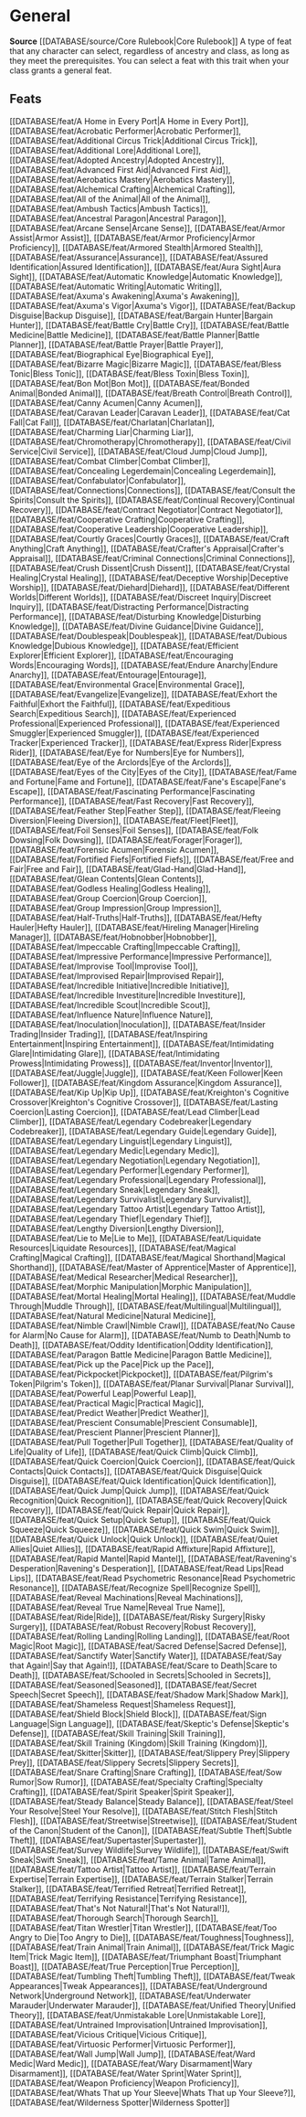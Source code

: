 ﻿---
id: '78'
name: General
rarity: Common
source: '[[DATABASE/source/Core Rulebook|Core Rulebook]]'
trait:
- General
type: Trait

---
# General

**Source** [[DATABASE/source/Core Rulebook|Core Rulebook]] 
A type of feat that any character can select, regardless of ancestry and class, as long as they meet the prerequisites. You can select a feat with this trait when your class grants a general feat.

## Feats

[[DATABASE/feat/A Home in Every Port|A Home in Every Port]], [[DATABASE/feat/Acrobatic Performer|Acrobatic Performer]], [[DATABASE/feat/Additional Circus Trick|Additional Circus Trick]], [[DATABASE/feat/Additional Lore|Additional Lore]], [[DATABASE/feat/Adopted Ancestry|Adopted Ancestry]], [[DATABASE/feat/Advanced First Aid|Advanced First Aid]], [[DATABASE/feat/Aerobatics Mastery|Aerobatics Mastery]], [[DATABASE/feat/Alchemical Crafting|Alchemical Crafting]], [[DATABASE/feat/All of the Animal|All of the Animal]], [[DATABASE/feat/Ambush Tactics|Ambush Tactics]], [[DATABASE/feat/Ancestral Paragon|Ancestral Paragon]], [[DATABASE/feat/Arcane Sense|Arcane Sense]], [[DATABASE/feat/Armor Assist|Armor Assist]], [[DATABASE/feat/Armor Proficiency|Armor Proficiency]], [[DATABASE/feat/Armored Stealth|Armored Stealth]], [[DATABASE/feat/Assurance|Assurance]], [[DATABASE/feat/Assured Identification|Assured Identification]], [[DATABASE/feat/Aura Sight|Aura Sight]], [[DATABASE/feat/Automatic Knowledge|Automatic Knowledge]], [[DATABASE/feat/Automatic Writing|Automatic Writing]], [[DATABASE/feat/Axuma's Awakening|Axuma's Awakening]], [[DATABASE/feat/Axuma's Vigor|Axuma's Vigor]], [[DATABASE/feat/Backup Disguise|Backup Disguise]], [[DATABASE/feat/Bargain Hunter|Bargain Hunter]], [[DATABASE/feat/Battle Cry|Battle Cry]], [[DATABASE/feat/Battle Medicine|Battle Medicine]], [[DATABASE/feat/Battle Planner|Battle Planner]], [[DATABASE/feat/Battle Prayer|Battle Prayer]], [[DATABASE/feat/Biographical Eye|Biographical Eye]], [[DATABASE/feat/Bizarre Magic|Bizarre Magic]], [[DATABASE/feat/Bless Tonic|Bless Tonic]], [[DATABASE/feat/Bless Toxin|Bless Toxin]], [[DATABASE/feat/Bon Mot|Bon Mot]], [[DATABASE/feat/Bonded Animal|Bonded Animal]], [[DATABASE/feat/Breath Control|Breath Control]], [[DATABASE/feat/Canny Acumen|Canny Acumen]], [[DATABASE/feat/Caravan Leader|Caravan Leader]], [[DATABASE/feat/Cat Fall|Cat Fall]], [[DATABASE/feat/Charlatan|Charlatan]], [[DATABASE/feat/Charming Liar|Charming Liar]], [[DATABASE/feat/Chromotherapy|Chromotherapy]], [[DATABASE/feat/Civil Service|Civil Service]], [[DATABASE/feat/Cloud Jump|Cloud Jump]], [[DATABASE/feat/Combat Climber|Combat Climber]], [[DATABASE/feat/Concealing Legerdemain|Concealing Legerdemain]], [[DATABASE/feat/Confabulator|Confabulator]], [[DATABASE/feat/Connections|Connections]], [[DATABASE/feat/Consult the Spirits|Consult the Spirits]], [[DATABASE/feat/Continual Recovery|Continual Recovery]], [[DATABASE/feat/Contract Negotiator|Contract Negotiator]], [[DATABASE/feat/Cooperative Crafting|Cooperative Crafting]], [[DATABASE/feat/Cooperative Leadership|Cooperative Leadership]], [[DATABASE/feat/Courtly Graces|Courtly Graces]], [[DATABASE/feat/Craft Anything|Craft Anything]], [[DATABASE/feat/Crafter's Appraisal|Crafter's Appraisal]], [[DATABASE/feat/Criminal Connections|Criminal Connections]], [[DATABASE/feat/Crush Dissent|Crush Dissent]], [[DATABASE/feat/Crystal Healing|Crystal Healing]], [[DATABASE/feat/Deceptive Worship|Deceptive Worship]], [[DATABASE/feat/Diehard|Diehard]], [[DATABASE/feat/Different Worlds|Different Worlds]], [[DATABASE/feat/Discreet Inquiry|Discreet Inquiry]], [[DATABASE/feat/Distracting Performance|Distracting Performance]], [[DATABASE/feat/Disturbing Knowledge|Disturbing Knowledge]], [[DATABASE/feat/Divine Guidance|Divine Guidance]], [[DATABASE/feat/Doublespeak|Doublespeak]], [[DATABASE/feat/Dubious Knowledge|Dubious Knowledge]], [[DATABASE/feat/Efficient Explorer|Efficient Explorer]], [[DATABASE/feat/Encouraging Words|Encouraging Words]], [[DATABASE/feat/Endure Anarchy|Endure Anarchy]], [[DATABASE/feat/Entourage|Entourage]], [[DATABASE/feat/Environmental Grace|Environmental Grace]], [[DATABASE/feat/Evangelize|Evangelize]], [[DATABASE/feat/Exhort the Faithful|Exhort the Faithful]], [[DATABASE/feat/Expeditious Search|Expeditious Search]], [[DATABASE/feat/Experienced Professional|Experienced Professional]], [[DATABASE/feat/Experienced Smuggler|Experienced Smuggler]], [[DATABASE/feat/Experienced Tracker|Experienced Tracker]], [[DATABASE/feat/Express Rider|Express Rider]], [[DATABASE/feat/Eye for Numbers|Eye for Numbers]], [[DATABASE/feat/Eye of the Arclords|Eye of the Arclords]], [[DATABASE/feat/Eyes of the City|Eyes of the City]], [[DATABASE/feat/Fame and Fortune|Fame and Fortune]], [[DATABASE/feat/Fane's Escape|Fane's Escape]], [[DATABASE/feat/Fascinating Performance|Fascinating Performance]], [[DATABASE/feat/Fast Recovery|Fast Recovery]], [[DATABASE/feat/Feather Step|Feather Step]], [[DATABASE/feat/Fleeing Diversion|Fleeing Diversion]], [[DATABASE/feat/Fleet|Fleet]], [[DATABASE/feat/Foil Senses|Foil Senses]], [[DATABASE/feat/Folk Dowsing|Folk Dowsing]], [[DATABASE/feat/Forager|Forager]], [[DATABASE/feat/Forensic Acumen|Forensic Acumen]], [[DATABASE/feat/Fortified Fiefs|Fortified Fiefs]], [[DATABASE/feat/Free and Fair|Free and Fair]], [[DATABASE/feat/Glad-Hand|Glad-Hand]], [[DATABASE/feat/Glean Contents|Glean Contents]], [[DATABASE/feat/Godless Healing|Godless Healing]], [[DATABASE/feat/Group Coercion|Group Coercion]], [[DATABASE/feat/Group Impression|Group Impression]], [[DATABASE/feat/Half-Truths|Half-Truths]], [[DATABASE/feat/Hefty Hauler|Hefty Hauler]], [[DATABASE/feat/Hireling Manager|Hireling Manager]], [[DATABASE/feat/Hobnobber|Hobnobber]], [[DATABASE/feat/Impeccable Crafting|Impeccable Crafting]], [[DATABASE/feat/Impressive Performance|Impressive Performance]], [[DATABASE/feat/Improvise Tool|Improvise Tool]], [[DATABASE/feat/Improvised Repair|Improvised Repair]], [[DATABASE/feat/Incredible Initiative|Incredible Initiative]], [[DATABASE/feat/Incredible Investiture|Incredible Investiture]], [[DATABASE/feat/Incredible Scout|Incredible Scout]], [[DATABASE/feat/Influence Nature|Influence Nature]], [[DATABASE/feat/Inoculation|Inoculation]], [[DATABASE/feat/Insider Trading|Insider Trading]], [[DATABASE/feat/Inspiring Entertainment|Inspiring Entertainment]], [[DATABASE/feat/Intimidating Glare|Intimidating Glare]], [[DATABASE/feat/Intimidating Prowess|Intimidating Prowess]], [[DATABASE/feat/Inventor|Inventor]], [[DATABASE/feat/Juggle|Juggle]], [[DATABASE/feat/Keen Follower|Keen Follower]], [[DATABASE/feat/Kingdom Assurance|Kingdom Assurance]], [[DATABASE/feat/Kip Up|Kip Up]], [[DATABASE/feat/Kreighton's Cognitive Crossover|Kreighton's Cognitive Crossover]], [[DATABASE/feat/Lasting Coercion|Lasting Coercion]], [[DATABASE/feat/Lead Climber|Lead Climber]], [[DATABASE/feat/Legendary Codebreaker|Legendary Codebreaker]], [[DATABASE/feat/Legendary Guide|Legendary Guide]], [[DATABASE/feat/Legendary Linguist|Legendary Linguist]], [[DATABASE/feat/Legendary Medic|Legendary Medic]], [[DATABASE/feat/Legendary Negotiation|Legendary Negotiation]], [[DATABASE/feat/Legendary Performer|Legendary Performer]], [[DATABASE/feat/Legendary Professional|Legendary Professional]], [[DATABASE/feat/Legendary Sneak|Legendary Sneak]], [[DATABASE/feat/Legendary Survivalist|Legendary Survivalist]], [[DATABASE/feat/Legendary Tattoo Artist|Legendary Tattoo Artist]], [[DATABASE/feat/Legendary Thief|Legendary Thief]], [[DATABASE/feat/Lengthy Diversion|Lengthy Diversion]], [[DATABASE/feat/Lie to Me|Lie to Me]], [[DATABASE/feat/Liquidate Resources|Liquidate Resources]], [[DATABASE/feat/Magical Crafting|Magical Crafting]], [[DATABASE/feat/Magical Shorthand|Magical Shorthand]], [[DATABASE/feat/Master of Apprentice|Master of Apprentice]], [[DATABASE/feat/Medical Researcher|Medical Researcher]], [[DATABASE/feat/Morphic Manipulation|Morphic Manipulation]], [[DATABASE/feat/Mortal Healing|Mortal Healing]], [[DATABASE/feat/Muddle Through|Muddle Through]], [[DATABASE/feat/Multilingual|Multilingual]], [[DATABASE/feat/Natural Medicine|Natural Medicine]], [[DATABASE/feat/Nimble Crawl|Nimble Crawl]], [[DATABASE/feat/No Cause for Alarm|No Cause for Alarm]], [[DATABASE/feat/Numb to Death|Numb to Death]], [[DATABASE/feat/Oddity Identification|Oddity Identification]], [[DATABASE/feat/Paragon Battle Medicine|Paragon Battle Medicine]], [[DATABASE/feat/Pick up the Pace|Pick up the Pace]], [[DATABASE/feat/Pickpocket|Pickpocket]], [[DATABASE/feat/Pilgrim's Token|Pilgrim's Token]], [[DATABASE/feat/Planar Survival|Planar Survival]], [[DATABASE/feat/Powerful Leap|Powerful Leap]], [[DATABASE/feat/Practical Magic|Practical Magic]], [[DATABASE/feat/Predict Weather|Predict Weather]], [[DATABASE/feat/Prescient Consumable|Prescient Consumable]], [[DATABASE/feat/Prescient Planner|Prescient Planner]], [[DATABASE/feat/Pull Together|Pull Together]], [[DATABASE/feat/Quality of Life|Quality of Life]], [[DATABASE/feat/Quick Climb|Quick Climb]], [[DATABASE/feat/Quick Coercion|Quick Coercion]], [[DATABASE/feat/Quick Contacts|Quick Contacts]], [[DATABASE/feat/Quick Disguise|Quick Disguise]], [[DATABASE/feat/Quick Identification|Quick Identification]], [[DATABASE/feat/Quick Jump|Quick Jump]], [[DATABASE/feat/Quick Recognition|Quick Recognition]], [[DATABASE/feat/Quick Recovery|Quick Recovery]], [[DATABASE/feat/Quick Repair|Quick Repair]], [[DATABASE/feat/Quick Setup|Quick Setup]], [[DATABASE/feat/Quick Squeeze|Quick Squeeze]], [[DATABASE/feat/Quick Swim|Quick Swim]], [[DATABASE/feat/Quick Unlock|Quick Unlock]], [[DATABASE/feat/Quiet Allies|Quiet Allies]], [[DATABASE/feat/Rapid Affixture|Rapid Affixture]], [[DATABASE/feat/Rapid Mantel|Rapid Mantel]], [[DATABASE/feat/Ravening's Desperation|Ravening's Desperation]], [[DATABASE/feat/Read Lips|Read Lips]], [[DATABASE/feat/Read Psychometric Resonance|Read Psychometric Resonance]], [[DATABASE/feat/Recognize Spell|Recognize Spell]], [[DATABASE/feat/Reveal Machinations|Reveal Machinations]], [[DATABASE/feat/Reveal True Name|Reveal True Name]], [[DATABASE/feat/Ride|Ride]], [[DATABASE/feat/Risky Surgery|Risky Surgery]], [[DATABASE/feat/Robust Recovery|Robust Recovery]], [[DATABASE/feat/Rolling Landing|Rolling Landing]], [[DATABASE/feat/Root Magic|Root Magic]], [[DATABASE/feat/Sacred Defense|Sacred Defense]], [[DATABASE/feat/Sanctify Water|Sanctify Water]], [[DATABASE/feat/Say that Again!|Say that Again!]], [[DATABASE/feat/Scare to Death|Scare to Death]], [[DATABASE/feat/Schooled in Secrets|Schooled in Secrets]], [[DATABASE/feat/Seasoned|Seasoned]], [[DATABASE/feat/Secret Speech|Secret Speech]], [[DATABASE/feat/Shadow Mark|Shadow Mark]], [[DATABASE/feat/Shameless Request|Shameless Request]], [[DATABASE/feat/Shield Block|Shield Block]], [[DATABASE/feat/Sign Language|Sign Language]], [[DATABASE/feat/Skeptic's Defense|Skeptic's Defense]], [[DATABASE/feat/Skill Training|Skill Training]], [[DATABASE/feat/Skill Training (Kingdom)|Skill Training (Kingdom)]], [[DATABASE/feat/Skitter|Skitter]], [[DATABASE/feat/Slippery Prey|Slippery Prey]], [[DATABASE/feat/Slippery Secrets|Slippery Secrets]], [[DATABASE/feat/Snare Crafting|Snare Crafting]], [[DATABASE/feat/Sow Rumor|Sow Rumor]], [[DATABASE/feat/Specialty Crafting|Specialty Crafting]], [[DATABASE/feat/Spirit Speaker|Spirit Speaker]], [[DATABASE/feat/Steady Balance|Steady Balance]], [[DATABASE/feat/Steel Your Resolve|Steel Your Resolve]], [[DATABASE/feat/Stitch Flesh|Stitch Flesh]], [[DATABASE/feat/Streetwise|Streetwise]], [[DATABASE/feat/Student of the Canon|Student of the Canon]], [[DATABASE/feat/Subtle Theft|Subtle Theft]], [[DATABASE/feat/Supertaster|Supertaster]], [[DATABASE/feat/Survey Wildlife|Survey Wildlife]], [[DATABASE/feat/Swift Sneak|Swift Sneak]], [[DATABASE/feat/Tame Animal|Tame Animal]], [[DATABASE/feat/Tattoo Artist|Tattoo Artist]], [[DATABASE/feat/Terrain Expertise|Terrain Expertise]], [[DATABASE/feat/Terrain Stalker|Terrain Stalker]], [[DATABASE/feat/Terrified Retreat|Terrified Retreat]], [[DATABASE/feat/Terrifying Resistance|Terrifying Resistance]], [[DATABASE/feat/That's Not Natural!|That's Not Natural!]], [[DATABASE/feat/Thorough Search|Thorough Search]], [[DATABASE/feat/Titan Wrestler|Titan Wrestler]], [[DATABASE/feat/Too Angry to Die|Too Angry to Die]], [[DATABASE/feat/Toughness|Toughness]], [[DATABASE/feat/Train Animal|Train Animal]], [[DATABASE/feat/Trick Magic Item|Trick Magic Item]], [[DATABASE/feat/Triumphant Boast|Triumphant Boast]], [[DATABASE/feat/True Perception|True Perception]], [[DATABASE/feat/Tumbling Theft|Tumbling Theft]], [[DATABASE/feat/Tweak Appearances|Tweak Appearances]], [[DATABASE/feat/Underground Network|Underground Network]], [[DATABASE/feat/Underwater Marauder|Underwater Marauder]], [[DATABASE/feat/Unified Theory|Unified Theory]], [[DATABASE/feat/Unmistakable Lore|Unmistakable Lore]], [[DATABASE/feat/Untrained Improvisation|Untrained Improvisation]], [[DATABASE/feat/Vicious Critique|Vicious Critique]], [[DATABASE/feat/Virtuosic Performer|Virtuosic Performer]], [[DATABASE/feat/Wall Jump|Wall Jump]], [[DATABASE/feat/Ward Medic|Ward Medic]], [[DATABASE/feat/Wary Disarmament|Wary Disarmament]], [[DATABASE/feat/Water Sprint|Water Sprint]], [[DATABASE/feat/Weapon Proficiency|Weapon Proficiency]], [[DATABASE/feat/Whats That up Your Sleeve|Whats That up Your Sleeve?]], [[DATABASE/feat/Wilderness Spotter|Wilderness Spotter]]